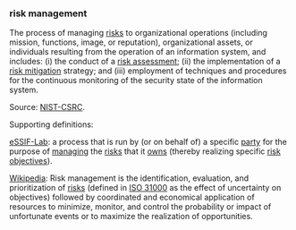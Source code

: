 ### risk management

<p class="c8"><span>The process of managing </span><span class="c2"><a class="c3" href="#h.qzpr4qua4ble">risks</a></span><span>&nbsp;to organizational operations (including mission, functions, image, or reputation), organizational assets, or individuals resulting from the operation of an information system, and includes: (i) the conduct of a </span><span class="c2"><a class="c3" href="#h.91ipsr7y3vb6">risk assessment</a></span><span>; (ii) the implementation of a </span><span class="c2"><a class="c3" href="#h.lmnt77k1l43b">risk mitigation</a></span><span class="c0">&nbsp;strategy; and (iii) employment of techniques and procedures for the continuous monitoring of the security state of the information system.</span></p><p class="c8"><span>Source: </span><span class="c2"><a class="c3" href="https://www.google.com/url?q=https://csrc.nist.gov/glossary/term/risk_management&amp;sa=D&amp;source=editors&amp;ust=1706779842811010&amp;usg=AOvVaw1h_9RFCSz7RUp472qmOc2F">NIST-CSRC</a></span><span class="c0">.</span></p><p class="c8"><span class="c0">Supporting definitions:</span></p><p class="c8"><span class="c2"><a class="c3" href="https://www.google.com/url?q=https://essif-lab.github.io/framework/docs/essifLab-glossary%23risk-management&amp;sa=D&amp;source=editors&amp;ust=1706779842811422&amp;usg=AOvVaw06gZI6Gwop_AVJEPROymdt">eSSIF-Lab</a></span><span>: a process that is run by (or on behalf of) a specific </span><span class="c2"><a class="c3" href="https://www.google.com/url?q=https://essif-lab.github.io/framework/docs/terms/party&amp;sa=D&amp;source=editors&amp;ust=1706779842811627&amp;usg=AOvVaw0WmeYBsgaG_EbfBEVh5Wuv">party</a></span><span>&nbsp;for the purpose of </span><span class="c2"><a class="c3" href="https://www.google.com/url?q=https://essif-lab.github.io/framework/docs/terms/management&amp;sa=D&amp;source=editors&amp;ust=1706779842811820&amp;usg=AOvVaw21YMOUk4TJZFcoDjTvr4D9">managing</a></span><span>&nbsp;the </span><span class="c2"><a class="c3" href="https://www.google.com/url?q=https://essif-lab.github.io/framework/docs/terms/risk&amp;sa=D&amp;source=editors&amp;ust=1706779842812028&amp;usg=AOvVaw1ExwJUTnXC51YUi0KsdRoz">risks</a></span><span>&nbsp;that it </span><span class="c2"><a class="c3" href="https://www.google.com/url?q=https://essif-lab.github.io/framework/docs/terms/owner&amp;sa=D&amp;source=editors&amp;ust=1706779842812268&amp;usg=AOvVaw0pErEQ7MyBTCRazH47jCMT">owns</a></span><span>&nbsp;(thereby realizing specific </span><span class="c2"><a class="c3" href="https://www.google.com/url?q=https://essif-lab.github.io/framework/docs/terms/risk-objective&amp;sa=D&amp;source=editors&amp;ust=1706779842812459&amp;usg=AOvVaw3phXBIVNsaI9-zf3rO0wD6">risk objectives</a></span><span class="c0">).</span></p><p class="c8"><span class="c2"><a class="c3" href="https://www.google.com/url?q=https://en.wikipedia.org/wiki/Risk_management&amp;sa=D&amp;source=editors&amp;ust=1706779842812738&amp;usg=AOvVaw0hiZw14Ach_0aqxodtetSy">Wikipedia</a></span><span>: Risk management is the identification, evaluation, and prioritization of </span><span class="c2"><a class="c3" href="https://www.google.com/url?q=https://en.wikipedia.org/wiki/Risk&amp;sa=D&amp;source=editors&amp;ust=1706779842812930&amp;usg=AOvVaw1eAw4IAFVR6flHVdzt6ukP">risks</a></span><span>&nbsp;(defined in </span><span class="c2"><a class="c3" href="https://www.google.com/url?q=https://en.wikipedia.org/wiki/ISO_31000&amp;sa=D&amp;source=editors&amp;ust=1706779842813147&amp;usg=AOvVaw1ILt5SmPY0VMz-Xvjx7tCQ">ISO 31000</a></span><span class="c0">&nbsp;as the effect of uncertainty on objectives) followed by coordinated and economical application of resources to minimize, monitor, and control the probability or impact of unfortunate events or to maximize the realization of opportunities.</span></p>